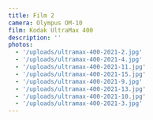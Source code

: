 ```yaml
---
title: Film 2
camera: Olympus OM-10
film: Kodak UltraMax 400
description: ''
photos:
  - '/uploads/ultramax-400-2021-2.jpg'
  - '/uploads/ultramax-400-2021-4.jpg'
  - '/uploads/ultramax-400-2021-11.jpg'
  - '/uploads/ultramax-400-2021-15.jpg'
  - '/uploads/ultramax-400-2021-9.jpg'
  - '/uploads/ultramax-400-2021-13.jpg'
  - '/uploads/ultramax-400-2021-10.jpg'
  - '/uploads/ultramax-400-2021-3.jpg'
---
```

